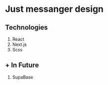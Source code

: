 # Just messanger design


## Technologies 

1. React
2. Next.js
3. Scss


## + In Future

1. SupaBase

